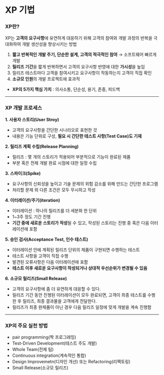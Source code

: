 # XP 기법
### XP란?
XP는 **고객의 요구사항**에 유연하게 대응하기 위해 고객의 참여와 개발 과정의 반복을 극대화하여 개발 생산성을 향상시키는 방법
1. **짧고 반복적인 개발 주기, 단순한 설계, 고객의 적극적인 참여** → 소프트웨어 빠르게 개발
2. **릴리즈 기간**을 짧게 반복하면서 고객의 요구사항 반영에 대한 **가시성**을 높임
3. 릴리즈 테스트마다 고객을 참여시키고 요구사항이 작동하는지 고객이 직접 확인
4. **소규모 인원**의 개발 프로젝트에 효과적
- **XP의 5가지 핵심 가치** : 의사소통, 단순성, 용기, 존중, 피드백 
---
### XP 개발 프로세스
**1. 사용자 스토리(User Stroy)**
- 고객의 요구사항을 간단한 시나리오로 표현한 것
- 내용은 기능 단위로 구성, **필요 시 간단한 테스트 사항(Test Case)도 기재**

**2. 릴리즈 계획 수립(Release Planning)**
- 릴리즈 : 몇 개의 스토리가 적용되어 부분적으로 기능이 완료된 제품
- 부분 혹은 전체 개발 완료 시점에 대한 일정 수립

**3. 스파이크(Spike)**
- 요구사항의 신뢰성을 높이고 기술 문제의 위험 감소를 위해 만드는 간단한 프로그램
- 처리할 문제 외 다른 조건은 모두 무시하고 작성

**4. 이터레이션/주기(iteration)**
- 이터레이션 : 하나의 릴리즈를 더 세분화 한 단위
- 1~3주 정도 기간 진행
- **기간 중에 새로운 스토리가 작성**될 수 있고, 작성된 스토리는 진행 중 혹은 다음 이터레이션에 포함

**5. 승인 검사(Acceptance Test, 인수 테스트)**
- 이터레이션 안에 계획된 릴리즈 단위의 제품이 구현되면 수행하는 테스트
- 테스트 사항을 고객이 직접 수행
- 발견된 오류사항은 다음 이터레이션에 포함
- **테스트 이후 새로운 요구사항이 작성되거나 상대적 우선순위가 변경될 수 있음**

**6. 소규모 릴리즈(Small Release)**
- 고객의 요구사항에 좀 더 유연하게 대응할 수 있다.
- 릴리즈 기간 동안 진행된 이터레이션이 모두 완료되면, 고객이 최종 테스트를 수행한 후 릴리즈, 최종 결과물을 고객에게 전달한다.
- 릴리즈가 최종 완제품이 아닌 경우 다음 릴리즈 일정에 맞게 개발을 계속 진행함
---
### XP의 주요 실천 방법
- pair programming(짝 프로그래밍)   
- Test-Driven Development(테스트 주도 개발)   
- Whole Team(전체 팀)   
- Continuous integration(계속적인 통합)   
- Design Improvemetn(디자인 개선) 또는 Refactoring(리팩토링)   
- Small Release(소규모 릴리즈)
